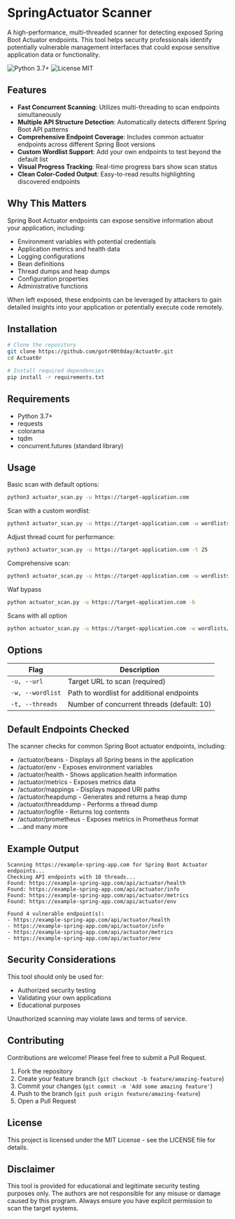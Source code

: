 # SpringActuator Scanner

A high-performance, multi-threaded scanner for detecting exposed Spring Boot Actuator endpoints. This tool helps security professionals identify potentially vulnerable management interfaces that could expose sensitive application data or functionality.

![Python 3.7+](https://img.shields.io/badge/Python-3.7+-blue)
![License MIT](https://img.shields.io/badge/License-MIT-green)

## Features

- **Fast Concurrent Scanning**: Utilizes multi-threading to scan endpoints simultaneously
- **Multiple API Structure Detection**: Automatically detects different Spring Boot API patterns
- **Comprehensive Endpoint Coverage**: Includes common actuator endpoints across different Spring Boot versions
- **Custom Wordlist Support**: Add your own endpoints to test beyond the default list
- **Visual Progress Tracking**: Real-time progress bars show scan status
- **Clean Color-Coded Output**: Easy-to-read results highlighting discovered endpoints

## Why This Matters

Spring Boot Actuator endpoints can expose sensitive information about your application, including:

- Environment variables with potential credentials
- Application metrics and health data
- Logging configurations
- Bean definitions
- Thread dumps and heap dumps
- Configuration properties
- Administrative functions

When left exposed, these endpoints can be leveraged by attackers to gain detailed insights into your application or potentially execute code remotely.

## Installation

```bash
# Clone the repository
git clone https://github.com/gotr00t0day/Actuat0r.git
cd Actuat0r

# Install required dependencies
pip install -r requirements.txt
```

## Requirements

- Python 3.7+
- requests
- colorama
- tqdm
- concurrent.futures (standard library)

## Usage

Basic scan with default options:

```bash
python3 actuator_scan.py -u https://target-application.com
```

Scan with a custom wordlist:

```bash
python3 actuator_scan.py -u https://target-application.com -w wordlists/spring-paths.txt
```

Adjust thread count for performance:

```bash
python3 actuator_scan.py -u https://target-application.com -t 25
```

Comprehensive scan:

```bash
python3 actuator_scan.py -u https://target-application.com -w wordlists/spring-paths.txt -t 20
```

Waf bypass

```bash
python actuator_scan.py -u https://target-application.com -b
```

Scans with all option

```bash
python actuator_scan.py -u https://target-application.com -w wordlists/spring-paths.txt -t 20 -b -v
```

## Options

| Flag | Description |
|------|-------------|
| `-u, --url` | Target URL to scan (required) |
| `-w, --wordlist` | Path to wordlist for additional endpoints |
| `-t, --threads` | Number of concurrent threads (default: 10) |

## Default Endpoints Checked

The scanner checks for common Spring Boot actuator endpoints, including:

- /actuator/beans - Displays all Spring beans in the application
- /actuator/env - Exposes environment variables
- /actuator/health - Shows application health information
- /actuator/metrics - Exposes metrics data
- /actuator/mappings - Displays mapped URI paths
- /actuator/heapdump - Generates and returns a heap dump
- /actuator/threaddump - Performs a thread dump
- /actuator/logfile - Returns log contents
- /actuator/prometheus - Exposes metrics in Prometheus format
- ...and many more

## Example Output

```
Scanning https://example-spring-app.com for Spring Boot Actuator endpoints...
Checking API endpoints with 10 threads...
Found: https://example-spring-app.com/api/actuator/health
Found: https://example-spring-app.com/api/actuator/info
Found: https://example-spring-app.com/api/actuator/metrics
Found: https://example-spring-app.com/api/actuator/env

Found 4 vulnerable endpoint(s):
- https://example-spring-app.com/api/actuator/health
- https://example-spring-app.com/api/actuator/info
- https://example-spring-app.com/api/actuator/metrics
- https://example-spring-app.com/api/actuator/env
```

## Security Considerations

This tool should only be used for:
- Authorized security testing
- Validating your own applications
- Educational purposes

Unauthorized scanning may violate laws and terms of service.

## Contributing

Contributions are welcome! Please feel free to submit a Pull Request.

1. Fork the repository
2. Create your feature branch (`git checkout -b feature/amazing-feature`)
3. Commit your changes (`git commit -m 'Add some amazing feature'`)
4. Push to the branch (`git push origin feature/amazing-feature`)
5. Open a Pull Request

## License

This project is licensed under the MIT License - see the LICENSE file for details.

## Disclaimer

This tool is provided for educational and legitimate security testing purposes only. The authors are not responsible for any misuse or damage caused by this program. Always ensure you have explicit permission to scan the target systems. 
